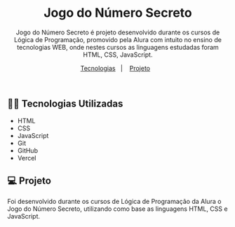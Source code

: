 <h1 align="center"> Jogo do Número Secreto </h1>

<p align="center">
Jogo do Número Secreto é projeto desenvolvido durante os cursos de Lógica de Programação, promovido pela Alura com intuito no ensino de tecnologias WEB, onde nestes cursos as linguagens estudadas foram HTML, CSS, JavaScript.<br/>
</p>

<p align="center">
  <a href="#-tecnologias">Tecnologias</a>&nbsp;&nbsp;&nbsp;|&nbsp;&nbsp;&nbsp;
  <a href="#-projeto">Projeto</a>&nbsp;&nbsp;&nbsp;
</p>
<br>

## 👨‍💻 Tecnologias Utilizadas

- HTML 
- CSS
- JavaScript
- Git
- GitHub
- Vercel

## 💻 Projeto

Foi desenvolvido durante os cursos de Lógica de Programação da Alura o Jogo do Número Secreto, utilizando como base as linguagens HTML, CSS e JavaScript.
